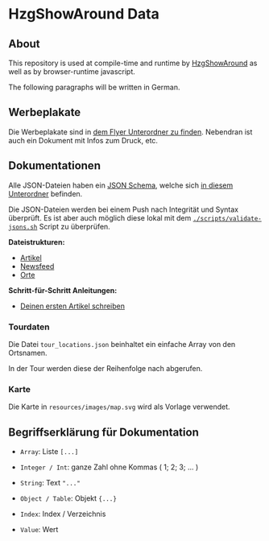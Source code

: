 # HzgShowAround Data

## About

This repository is used at compile-time and runtime by [HzgShowAround](https://github.com/nirokay/HzgShowAround) as well as by browser-runtime javascript.

The following paragraphs will be written in German.

## Werbeplakate

Die Werbeplakate sind in [dem Flyer Unterordner zu finden](./flyers). Nebendran ist auch ein Dokument mit Infos zum Druck, etc.

## Dokumentationen

Alle JSON-Dateien haben ein [JSON Schema](https://json-schema.org/), welche sich [in diesem Unterordner](./templates/.schemas/) befinden.

Die JSON-Dateien werden bei einem Push nach Integrität und Syntax überprüft. Es ist aber auch möglich diese lokal mit dem
[`./scripts/validate-jsons.sh`](./scripts/validate-jsons.sh) Script zu überprüfen.

**Dateistrukturen:**

* [Artikel](docs/articles.md)
* [Newsfeed](docs/news.md)
* [Orte](docs/locations.md)

**Schritt-für-Schritt Anleitungen:**

* [Deinen ersten Artikel schreiben](docs/wrting_first_article.md)

### Tourdaten

Die Datei `tour_locations.json` beinhaltet ein einfache Array von den Ortsnamen.

In der Tour werden diese der Reihenfolge nach abgerufen.

### Karte

Die Karte in `resources/images/map.svg` wird als Vorlage verwendet.

## Begriffserklärung für Dokumentation

* `Array`: Liste `[...]`

* `Integer / Int`: ganze Zahl ohne Kommas ( 1; 2; 3; ... )

* `String`: Text `"..."`

* `Object / Table`: Objekt `{...}`

* `Index`: Index / Verzeichnis

* `Value`: Wert
